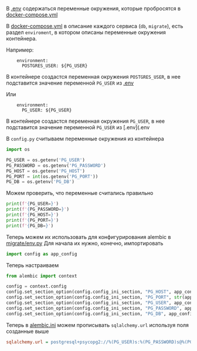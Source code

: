 

В [.env](.env) содержаться переменные окружения, которые пробросятся в [docker-compose.yml](docker-compose.yml)

В [docker-compose.yml](docker-compose.yml) в описание каждого сервиса (`db`, `migrate`), есть раздел `enviroment`, 
в котором описаны переменные окружения контейнера.

Например:
```docker
    environment:
      POSTGRES_USER: ${PG_USER}
```
В контейнере создастся переменная окружения `POSTGRES_USER`, в нее подставится значение 
переменной `PG_USER` из [.env](.env)

Или 

```docker
    environment:
      PG_USER: ${PG_USER}
```

В контейнере создастся переменная окружения `PG_USER`, в нее подставится значение 
переменной `PG_USER` из [.env](.env


В `config.py` считываем переменные окружения из контейнера
```python
import os

PG_USER = os.getenv('PG_USER')
PG_PASSWORD = os.getenv('PG_PASSWORD')
PG_HOST = os.getenv('PG_HOST')
PG_PORT = int(os.getenv('PG_PORT'))
PG_DB = os.getenv('PG_DB')
```

Можем проверить, что переменные считались правильно
```python
print(f'{PG_USER=}')
print(f'{PG_PASSWORD=}')
print(f'{PG_HOST=}')
print(f'{PG_PORT=}')
print(f'{PG_DB=}')
```

Теперь можем их использовать для конфигурирования alembic в [migrate/env.py](migrate/env.py) 
Для начала их нужно, конечно, импортировать
```python
import config as app_config
```
Теперь настраиваем
```python
from alembic import context

config = context.config
config.set_section_option(config.config_ini_section, "PG_HOST", app_config.PG_HOST)
config.set_section_option(config.config_ini_section, "PG_PORT", str(app_config.PG_PORT))
config.set_section_option(config.config_ini_section, "PG_USER", app_config.PG_USER)
config.set_section_option(config.config_ini_section, "PG_PASSWORD", app_config.PG_PASSWORD)
config.set_section_option(config.config_ini_section, "PG_DB", app_config.PG_DB)
```

Теперь в [alembic.ini](alembic.ini) можем прописывать `sqlalchemy.url` используя поля созданные выше
```ini
sqlalchemy.url = postgresql+psycopg2://%(PG_USER)s:%(PG_PASSWORD)s@%(PG_HOST)s:%(PG_PORT)s/%(PG_DB)s
```
